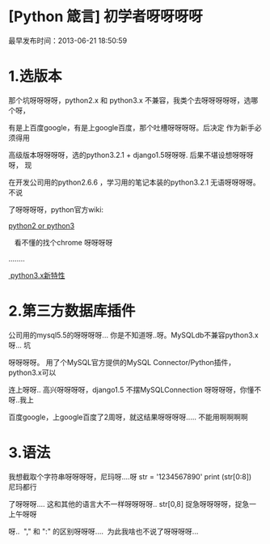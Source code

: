 # [Python 箴言] 初学者呀呀呀呀

最早发布时间：2013-06-21 18:50:59

# 1.选版本

那个坑呀呀呀呀，python2.x 和 python3.x 不兼容，我类个去呀呀呀呀呀，选哪个呀，

有是上百度google，有是上google百度，那个吐槽呀呀呀呀。后决定 作为新手必须得用

高级版本呀呀呀呀，选的python3.2.1 + django1.5呀呀呀. 后果不堪设想呀呀呀呀， 现

在开发公司用的python2.6.6 ，学习用的笔记本装的python3.2.1 无语呀呀呀呀。不说

了呀呀呀呀，python官方wiki:  

[python2 or python3](http://wiki.python.org/moin/Python2orPython3 "python2 or python3")

   看不懂的找个chrome 呀呀呀呀

........

[ python3.x新特性](http://www.python.org/getit/releases/3.3.2/ " python3.x新特性")

# 2.第三方数据库插件

公司用的mysql5.5的呀呀呀呀... 你是不知道呀..呀。MySQLdb不兼容python3.x 呀... 坑

呀呀呀呀。 用了个MySQL官方提供的MySQL Connector/Python插件，python3.x可以

连上呀呀.. 高兴呀呀呀呀，django1.5 不摆MySQLConnection 呀呀呀呀，你懂不呀..我上

百度google，上google百度了2周呀，就这结果呀呀呀呀..... 不能用啊啊啊啊

# 3.语法

我想截取个字符串呀呀呀呀，尼玛呀....呀 str = '1234567890' print (str\[0:8])   尼玛都行

了呀呀呀.... 这和其他的语言大不一样呀呀呀呀.. str\[0,8] 捉急呀呀呀呀，捉急一上午呀呀

呀..  "," 和 ":" 的区别呀呀呀....  为此我啥也不说了呀呀呀呀...
